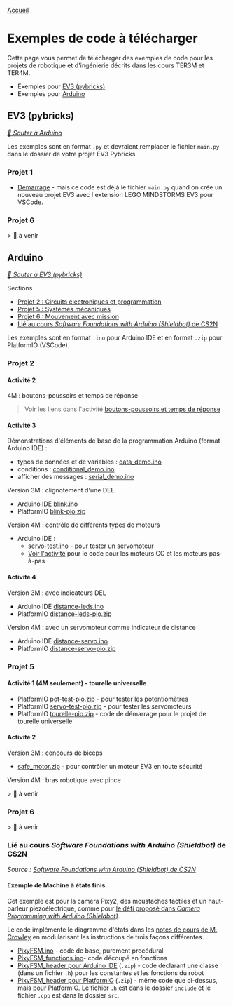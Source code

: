 [Accueil](../../index.md)

# Exemples de code à télécharger

Cette page vous permet de télécharger des exemples de code pour les projets de robotique et d'ingénierie décrits dans les cours TER3M et TER4M.

- Exemples pour <a href="#ev3-pybricks" target="_blank">EV3 (pybricks)</a>
- Exemples pour <a href="#arduino" target="_blank">Arduino</a>

## EV3 (pybricks)

_<a href="#arduino" target="_blank">🔗 Sauter à Arduino</a>_

Les exemples sont en format `.py` et devraient remplacer le fichier `main.py` dans le dossier de votre projet EV3 Pybricks.

### Projet 1

- [Démarrage](./pybricks/starter.py) - mais ce code est déjà le fichier `main.py` quand on crée un nouveau projet EV3 avec l'extension LEGO MINDSTORMS EV3 pour VSCode.

### Projet 6

­> 🚧 à venir

## Arduino

_<a href="#ev3-pybricks" target="_blank">🔗 Sauter à EV3 (pybricks)</a>_

Sections

- <a href="#projet-2" target="_blank">Projet 2 : Circuits électroniques et programmation</a>
- <a href="#projet-5" target="_blank">Projet 5 : Systèmes mécaniques</a>
- <a href="#projet-6" target="_blank">Projet 6 : Mouvement avec mission</a>
- <a href="#lié-au-cours-software-foundations-with-arduino-shieldbot-de-cs2n" target="_blank">Lié au cours _Software Foundations with Arduino (Shieldbot)_ de CS2N</a>

Les exemples sont en format `.ino` pour Arduino IDE et en format `.zip` pour PlatformIO (VSCode).

### Projet 2

#### Activité 2

4M : boutons-poussoirs et temps de réponse

> Voir les liens dans l'activité [boutons-poussoirs et temps de réponse](../../p2-4m_act2.md)

#### Activité 3

Démonstrations d'éléments de base de la programmation Arduino (format Arduino IDE) :

- types de données et de variables : [data_demo.ino](./arduinoide/data_demo.ino)
- conditions : [conditional_demo.ino](./arduinoide/conditional_demo.ino)
- afficher des messages : [serial_demo.ino](./arduinoide/serial_demo.ino)

Version 3M : clignotement d'une DEL

- Arduino IDE [blink.ino](./arduinoide/blink.ino)
- PlatformIO [blink-pio.zip](./platformio/blink-pio.zip)

Version 4M : contrôle de différents types de moteurs

- Arduino IDE :
  - [servo-test.ino](./arduinoide/servo-test.ino) - pour tester un servomoteur
  - [Voir l'activité](../../p2-4m_act3.md) pour le code pour les moteurs CC et les moteurs pas-à-pas

#### Activité 4

Version 3M : avec indicateurs DEL

- Arduino IDE [distance-leds.ino](./arduinoide/distance-leds.ino)
- PlatformIO [distance-leds-pio.zip](./platformio/distance-leds-pio.zip)

Version 4M : avec un servomoteur comme indicateur de distance

- Arduino IDE [distance-servo.ino](./arduinoide/distance-servo.ino)
- PlatformIO [distance-servo-pio.zip](./platformio/distance-servo-pio.zip)

### Projet 5

#### Activité 1 (4M seulement) - tourelle universelle

- PlatformIO [pot-test-pio.zip](./platformio/pot-test-pio.zip) - pour tester les potentiomètres
- PlatformIO [servo-test-pio.zip](./platformio/servo-test-pio.zip) - pour tester les servomoteurs
- PlatformIO [tourelle-pio.zip](./platformio/tourelle-pio.zip) - code de démarrage pour le projet de tourelle universelle

#### Activité 2

Version 3M : concours de biceps

- [safe_motor.zip](./pybricks/safe_motor.zip) - pour contrôler un moteur EV3 en toute sécurité

Version 4M : bras robotique avec pince

­> 🚧 à venir

### Projet 6

­> 🚧 à venir


### Lié au cours _Software Foundations with Arduino (Shieldbot)_ de CS2N

_Source : <a href="https://www.cs2n.org/u/track_progress?id=290" target="_blank">Software Foundations with Arduino (Shieldbot) de CS2N</a>_

#### Exemple de Machine à états finis

Cet exemple est pour la caméra Pixy2, des moustaches tactiles et un haut-parleur piezoélectrique, comme pour <a href="https://www.cs2n.org/u/mp/badge_pages/233" target="_blank">le défi proposé dans _Camera Programming with Arduino (Shieldbot)_</a>. 

Le code implémente le diagramme d'états dans les <a href="https://docs.google.com/document/d/1LxZwPFYOOgUi6hL9_VkzVpgnHcKnO2U3EskbVziUh4s/view" target="_blank">notes de cours de M. Crowley</a> en modularisant les instructions de trois façons différentes.

- [PixyFSM.ino](./arduinoide/PixyFSM.ino) - code de base, purement procédural
- [PixyFSM_functions.ino](./arduinoide/PixyFSM_functions.ino)- code découpé en fonctions
- [PixyFSM_header pour Arduino IDE](./arduinoide/PixyFSM_header.zip) (`.zip`) - code déclarant une classe (dans un fichier `.h`) pour les constantes et les fonctions du robot
- [PixyFSM_header pour PlatformIO](./platformio/PixyFSM-header-pio.zip) (`.zip`) - même code que ci-dessus, mais pour PlatformIO. Le fichier `.h` est dans le dossier `include` et le fichier `.cpp` est dans le dossier `src`.
